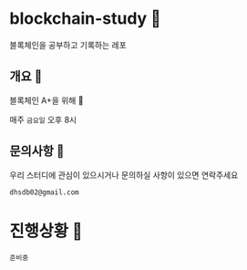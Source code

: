 # blockchain-study 💜

블록체인을 공부하고 기록하는 레포 


## 개요 💜

블록체인 A+을 위해 🌟

매주 `금요일` 오후 8시


## 문의사항 💜

우리 스터디에 관심이 있으시거나 문의하실 사항이 있으면 연락주세요

`dhsdb02@gmail.com`


# 진행상황 💜

`준비중`


